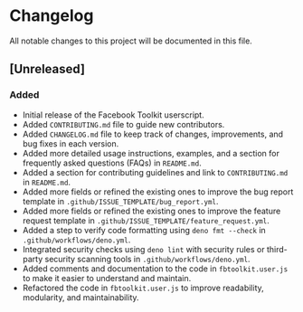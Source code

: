 # Changelog

All notable changes to this project will be documented in this file.

## [Unreleased]

### Added
- Initial release of the Facebook Toolkit userscript.
- Added `CONTRIBUTING.md` file to guide new contributors.
- Added `CHANGELOG.md` file to keep track of changes, improvements, and bug fixes in each version.
- Added more detailed usage instructions, examples, and a section for frequently asked questions (FAQs) in `README.md`.
- Added a section for contributing guidelines and link to `CONTRIBUTING.md` in `README.md`.
- Added more fields or refined the existing ones to improve the bug report template in `.github/ISSUE_TEMPLATE/bug_report.yml`.
- Added more fields or refined the existing ones to improve the feature request template in `.github/ISSUE_TEMPLATE/feature_request.yml`.
- Added a step to verify code formatting using `deno fmt --check` in `.github/workflows/deno.yml`.
- Integrated security checks using `deno lint` with security rules or third-party security scanning tools in `.github/workflows/deno.yml`.
- Added comments and documentation to the code in `fbtoolkit.user.js` to make it easier to understand and maintain.
- Refactored the code in `fbtoolkit.user.js` to improve readability, modularity, and maintainability.

